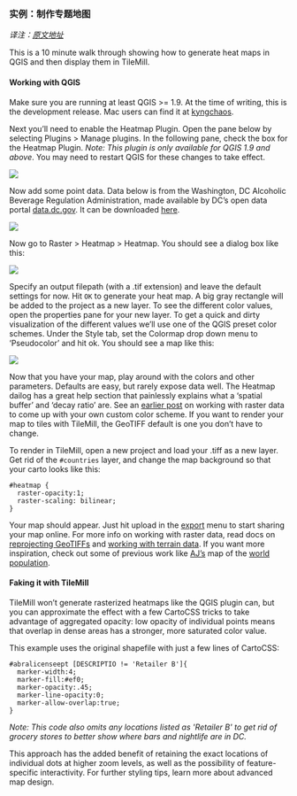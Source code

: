 ### 实例：制作专题地图

_译注：[原文地址](https://www.mapbox.com/tilemill/docs/guides/designing-heat-maps/)_

This is a 10 minute walk through showing how to generate heat maps in QGIS and then display them in TileMill.

#### Working with QGIS

Make sure you are running at least QGIS \>= 1.9. At the time of writing, this is the development release. Mac users can find it at [kyngchaos](http://www.kyngchaos.com/software/qgis).

Next you’ll need to enable the Heatmap Plugin. Open the pane below by selecting Plugins \> Manage plugins. In the following pane, check the box for the Heatmap Plugin. _Note: This plugin is only available for QGIS 1.9 and above_. You may need to restart QGIS for these changes to take effect.

![](http://farm6.staticflickr.com/5325/7173395958_5d4d96aef9_z.jpg)

Now add some point data. Data below is from the Washington, DC Alcoholic Beverage Regulation Administration, made available by DC’s open data portal [data.dc.gov](http://data.dc.gov/). It can be downloaded [here](http://dcatlas.dcgis.dc.gov/download/ABRALicenseePt.ZIP).

![](http://farm8.staticflickr.com/7076/7173395998_9f16de7e40_z.jpg)

Now go to Raster \> Heatmap \> Heatmap. You should see a dialog box like this:

![](http://farm9.staticflickr.com/8003/7173395914_a451f48105_z.jpg)

Specify an output filepath (with a .tif extension) and leave the default settings for now. Hit `OK` to generate your heat map. A big gray rectangle will be added to the project as a new layer. To see the different color values, open the properties pane for your new layer. To get a quick and dirty visualization of the different values we’ll use one of the QGIS preset color schemes. Under the Style tab, set the Colormap drop down menu to ‘Pseudocolor’ and hit ok. You should see a map like this:

![](http://farm6.staticflickr.com/5040/7173396034_7f38edb250_z.jpg)

Now that you have your map, play around with the colors and other parameters. Defaults are easy, but rarely expose data well. The Heatmap dailog has a great help section that painlessly explains what a ‘spatial buffer’ and ‘decay ratio’ are. See an [earlier post](http://mapbox.com/blog/visualizing-global-forest-height/) on working with raster data to come up with your own custom color scheme. If you want to render your map to tiles with TileMill, the GeoTIFF default is one you don’t have to change.

To render in TileMill, open a new project and load your .tiff as a new layer. Get rid of the `#countries` layer, and change the map background so that your carto looks like this:

	
	#heatmap {
	  raster-opacity:1;
	  raster-scaling: bilinear;
	}
	

Your map should appear. Just hit upload in the [export](http://mapbox.com/tilemill/docs/crashcourse/exporting/) menu to start sharing your map online. For more info on working with raster data, read docs on [reprojecting GeoTIFFs](http://mapbox.com/tilemill/docs/guides/reprojecting-geotiff/) and [working with terrain data](http://mapbox.com/tilemill/docs/guides/terrain-data/). If you want more inspiration, check out some of previous work like [AJ’s](https://twitter.com/#!/aj_ashton) map of the [world population](http://www.flickr.com/photos/developmentseed/6286976630/in/photostream/lightbox/).

#### Faking it with TileMill

TileMill won’t generate rasterized heatmaps like the QGIS plugin can, but you can approximate the effect with a few CartoCSS tricks to take advantage of aggregated opacity: low opacity of individual points means that overlap in dense areas has a stronger, more saturated color value.

This example uses the original shapefile with just a few lines of CartoCSS:

	
	#abralicenseept [DESCRIPTIO != 'Retailer B']{
	  marker-width:4;
	  marker-fill:#ef0;
	  marker-opacity:.45;
	  marker-line-opacity:0;
	  marker-allow-overlap:true;
	} 
	

_Note: This code also omits any locations listed as 'Retailer B' to get rid of grocery stores to better show where bars and nightlife are in DC._

This approach has the added benefit of retaining the exact locations of individual dots at higher zoom levels, as well as the possibility of feature-specific interactivity. For further styling tips, learn more about advanced map design.







